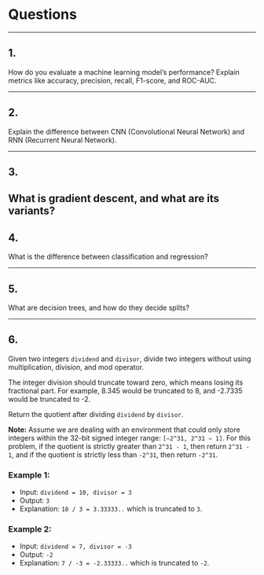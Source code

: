 # Questions

---

## 1.

How do you evaluate a machine learning model’s performance? Explain metrics like accuracy, precision, recall, F1-score, and ROC-AUC.



---

## 2.

Explain the difference between CNN (Convolutional Neural Network) and RNN (Recurrent Neural Network).

---

## 3.

What is gradient descent, and what are its variants?
---

## 4.

What is the difference between classification and regression?

---

## 5.

What are decision trees, and how do they decide splits?

---

## 6.

Given two integers `dividend` and `divisor`, divide two integers without using multiplication, division, and mod operator.  

The integer division should truncate toward zero, which means losing its fractional part. For example, 8.345 would be truncated to 8, and -2.7335 would be truncated to -2.  

Return the quotient after dividing `dividend` by `divisor`.  

**Note:** Assume we are dealing with an environment that could only store integers within the 32-bit signed integer range: `[−2^31, 2^31 − 1]`. For this problem, if the quotient is strictly greater than `2^31 - 1`, then return `2^31 - 1`, and if the quotient is strictly less than `-2^31`, then return `-2^31`.

### Example 1:
- Input: `dividend = 10, divisor = 3`  
- Output: `3`  
- Explanation: `10 / 3 = 3.33333..` which is truncated to `3`.

### Example 2:
- Input: `dividend = 7, divisor = -3`  
- Output: `-2`  
- Explanation: `7 / -3 = -2.33333..` which is truncated to `-2`.
